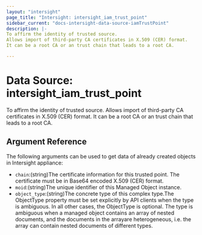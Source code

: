 ```yaml
---
layout: "intersight"
page_title: "Intersight: intersight_iam_trust_point"
sidebar_current: "docs-intersight-data-source-iamTrustPoint"
description: |-
To affirm the identity of trusted source.
Allows import of third-party CA certificates in X.509 (CER) format.
It can be a root CA or an trust chain that leads to a root CA.

---
```


# Data Source: intersight_iam_trust_point
To affirm the identity of trusted source.
Allows import of third-party CA certificates in X.509 (CER) format.
It can be a root CA or an trust chain that leads to a root CA.

## Argument Reference
The following arguments can be used to get data of already created objects in Intersight appliance:
* `chain`:(string)The certificate information for this trusted point. The certificate must be in Base64 encoded X.509 (CER) format.
* `moid`:(string)The unique identifier of this Managed Object instance.
* `object_type`:(string)The concrete type of this complex type.The ObjectType property must be set explicitly by API clients when the type is ambiguous. In all other cases, the ObjectType is optional. The type is ambiguous when a managed object contains an array of nested documents, and the documents in the arrayare heterogeneous, i.e. the array can contain nested documents of different types.
